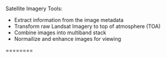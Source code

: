 Satellite Imagery Tools:
- Extract information from the image metadata
- Transform raw Landsat Imagery to top of atmosphere (TOA)
- Combine images into multiband stack
- Normailize and enhance images for viewing

========


